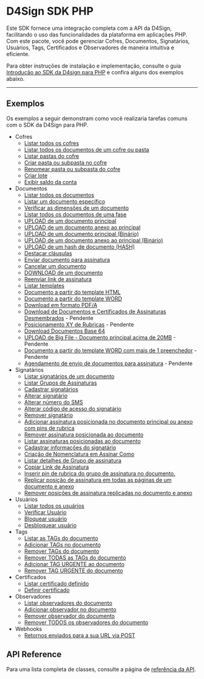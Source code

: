 # D4Sign SDK PHP

Este SDK fornece uma integração completa com a API da D4Sign, facilitando o uso das funcionalidades da plataforma em aplicações PHP.
Com este pacote, você pode gerenciar Cofres, Documentos, Signatários, Usuários, Tags, Certificados e Observadores de maneira intuitiva e eficiente.

Para obter instruções de instalação e implementação, consulte o guia [Introdução ao SDK da D4sign para PHP](./getting_started.md) e confira alguns dos exemplos abaixo.

---

## Exemplos

Os exemplos a seguir demonstram como você realizaria tarefas comuns com o SDK da D4Sign para PHP.

- Cofres
  - [Listar todos os cofres](./examples/safe/list_all_safes.md)
  - [Listar todos os documentos de um cofre ou pasta](./examples/safe/list_all_documents_in_a_safe_or_folder.md)
  - [Listar pastas do cofre](./examples/safe/list_safe_folders.md)
  - [Criar pasta ou subpasta no cofre](./examples/safe/create_folder_or_subfolder_in_safe.md)
  - [Renomear pasta ou subpasta do cofre](./examples/safe/rename_safe_folder_or_subfolder.md)
  - [Criar lote](./examples/safe/create_batch.md)
  - [Exibir saldo da conta](./examples/safe/show_account_balance.md)
- Documentos
  - [Listar todos os documentos](./examples/document/list_all_documents.md)
  - [Listar um documento específico](./examples/document/list_a_specific_document.md)
  - [Verificar as dimensões de um documento](./examples/document/check_document_dimensions.md)
  - [Listar todos os documentos de uma fase](./examples/document/list_all_documents_in_a_phase.md)
  - [UPLOAD de um documento principal](./examples/document/upload_a_main_document.md)
  - [UPLOAD de um documento anexo ao principal](./examples/document/upload_a_document_attached_to_main.md)
  - [UPLOAD de um documento principal (Binário)](./examples/document/upload_a_main_document_binary.md)
  - [UPLOAD de um documento anexo ao principal (Binário)](./examples/document/upload_a_document_attached_to_main_binary.md)
  - [UPLOAD de um hash de documento (HASH)](./examples/document/upload_a_document_hash.md)
  - [Destacar cláusulas](./examples/document/highlight_clauses.md)
  - [Enviar documento para assinatura](./examples/document/send_document_for_signature.md)
  - [Cancelar um documento](./examples/document/cancel_a_document.md)
  - [DOWNLOAD de um documento](./examples/document/download_a_document.md)
  - [Reenviar link de assinatura](./examples/document/resend_signature_link.md)
  - [Listar templates](./examples/document/list_templates.md)
  - [Documento a partir do template HTML](./examples/document/document_from_html_template.md)
  - [Documento a partir do template WORD](./examples/document/document_from_word_template.md)
  - [Download em formato PDF/A](./examples/document/download_in_pdf_format_a.md)
  - [Download de Documentos e Certificados de Assinaturas Desmembrados](./examples/document/download_documents_and_separated_signature_certificates.md) - Pendente
  - [Posicionamento XY de Rubricas](./examples/document/xy_positioning_of_initials.md) - Pendente
  - [Download Documentos Base 64](./examples/document/download_documents_base_64.md)
  - [UPLOAD de Big File - Documento principal acima de 20MB](./examples/document/upload_big_file.md) - Pendente
  - [Documento a partir do template WORD com mais de 1 preenchedor](./examples/document/document_from_word_template_with_more_than_one_filler.md) - Pendente
  - [Agendamento de envio de documentos para assinatura](./examples/document/schedule_sending_documents_for_signature.md) - Pendente
- Signatários
  - [Listar signatários de um documento](./examples/signatory/list_document_signers.md)
  - [Listar Grupos de Assinaturas](./examples/signatory/list_signature_groups.md)
  - [Cadastrar signatários](./examples/signatory/register_signers.md)
  - [Alterar signatário](./examples/signatory/update_signer.md)
  - [Alterar número do SMS](./examples/signatory/update_sms_number.md)
  - [Alterar código de acesso do signatário](./examples/signatory/update_signer_access_code.md)
  - [Remover signatário](./examples/signatory/remove_signer.md)
  - [Adicionar assinatura posicionada no documento principal ou anexo com pins de rubrica](./examples/signatory/add_positioned_signature_to_main_document_or_attachment_with_initial_pins.md)
  - [Remover assinatura posicionada ao documento](./examples/signatory/remove_positioned_signature_from_document.md)
  - [Listar assinaturas posicionadas ao documento](./examples/signatory/list_positioned_signatures_on_document.md)
  - [Cadastrar informações do signatário](./examples/signatory/register_signer_information.md)
  - [Criação de Nomenclatura em Assinar Como](./examples/signatory/create_nomenclature_in_sign_as.md)
  - [Listar detalhes de Grupo de assinatura](./examples/signatory/list_signature_group_details.md)
  - [Copiar Link de Assinatura](./examples/signatory/copy_signature_link.md)
  - [Inserir pin de rubrica do grupo de assinatura no documento.](./examples/signatory/insert_signature_group_initial_pin_into_document.md)
  - [Replicar posição de assinatura em todas as páginas de um documento e anexo](./examples/signatory/replicate_signature_position_across_all_pages_of_document_and_attachment.md)
  - [Remover posições de assinatura replicadas no documento e anexo](./examples/signatory/remove_replicated_signature_positions_from_document_and_attachment.md)
- Usuários
  - [Listar todos os usuários](./examples/user/list_all_users.md)
  - [Verificar Usuário](./examples/user/check_user.md)
  - [Bloquear usuário](./examples/user/block_user.md)
  - [Desbloquear usuário](./examples/user/unblock_user.md)
- Tags
  - [Listar as TAGs do documento](./examples/tag/list_the_documents_tags.md)
  - [Adicionar TAGs no documento](./examples/tag/add_tags_to_the_document.md)
  - [Remover TAGs do documento](./examples/tag/remove_tags_from_the_document.md)
  - [Remover TODAS as TAGs do documento](./examples/tag/remove_all_tags_from_the_document.md)
  - [Adicionar TAG URGENTE ao documento](./examples/tag/add_urgent_tag_to_the_document.md)
  - [Remover TAG URGENTE do documento](./examples/tag/remove_urgent_tag_from_the_document.md)
- Certificados
  - [Listar certificado definido](./examples/certificate/list_defined_certificate.md)
  - [Definir certificado](./examples/certificate/define_certificate.md)
- Observadores
  - [Listar observadores do documento](./examples/watcher/list_document_watchers.md)
  - [Adicionar observador no documento](./examples/watcher/add_watcher_to_document.md)
  - [Remover observador do documento](./examples/watcher/remove_watcher_from_document.md)
  - [Remover TODOS os observadores do documento](./examples/watcher/remove_all_watchers_from_document.md)
- Webhooks
  - [Retornos enviados para a sua URL via POST](./examples/webhook/returns_sent_to_your_url_via_post.md)

## API Reference

Para uma lista completa de classes, consulte a página de [referência da API](./reference.md).